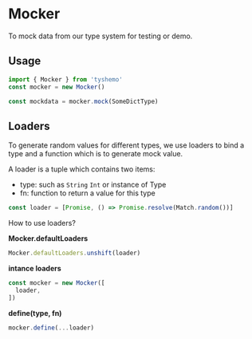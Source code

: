 # Mocker

To mock data from our type system for testing or demo.

## Usage

```js
import { Mocker } from 'tyshemo'
const mocker = new Mocker()

const mockdata = mocker.mock(SomeDictType)
```

## Loaders

To generate random values for different types, we use loaders to bind a type and a function which is to generate mock value.

A loader is a tuple which contains two items:

- type: such as `String` `Int` or instance of Type
- fn: function to return a value for this type

```js
const loader = [Promise, () => Promise.resolve(Match.random())]
```

How to use loaders?

**Mocker.defaultLoaders**

```js
Mocker.defaultLoaders.unshift(loader)
```

**intance loaders**

```js
const mocker = new Mocker([
  loader,
])
```

**define(type, fn)**

```js
mocker.define(...loader)
```
